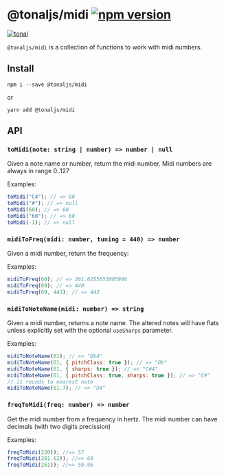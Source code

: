 # @tonaljs/midi [![npm version](https://img.shields.io/npm/v/@tonaljs/midi.svg?style=flat-square)](https://www.npmjs.com/package/@tonaljs/midi)

[![tonal](https://img.shields.io/badge/@tonaljs-midi-yellow.svg?style=flat-square)](https://www.npmjs.com/browse/keyword/tonal)

`@tonaljs/midi` is a collection of functions to work with midi numbers.

## Install

`npm i --save @tonaljs/midi`

or

`yarn add @tonaljs/midi`

## API

### `toMidi(note: string | number) => number | null`

Given a note name or number, return the midi number. Midi numbers are always in range 0..127

Examples:

```js
toMidi("C4"); // => 60
toMidi("#"); // => null
toMidi(60); // => 60
toMidi("60"); // => 60
toMidi(-1); // => null
```

### `midiToFreq(midi: number, tuning = 440) => number`

Given a midi number, return the frequency:

Examples:

```js
midiToFreq(60); // => 261.6255653005986
midiToFreq(69); // => 440
midiToFreq(69, 443); // => 443
```

### `midiToNoteName(midi: number) => string`

Given a midi number, returns a note name. The altered notes will have flats unless explicitly set with the optional `useSharps` parameter.

Examples:

```js
midiToNoteName(61); // => "Db4"
midiToNoteName(61, { pitchClass: true }); // => "Db"
midiToNoteName(61, { sharps: true }); // => "C#4"
midiToNoteName(61, { pitchClass: true, sharps: true }); // => "C#"
// it rounds to nearest note
midiToNoteName(61.7); // => "D4"
```

### `freqToMidi(freq: number) => number`

Get the midi number from a frequency in hertz. The midi number can have decimals (with two digits precission)

Examples:

```js
freqToMidi(220)); //=> 57
freqToMidi(261.62)); //=> 60
freqToMidi(261)); //=> 59.96
```
